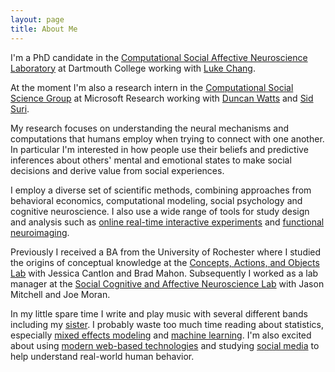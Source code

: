 ```yaml
---
layout: page
title: About Me
---
```


I'm a PhD candidate in the [Computational Social Affective Neuroscience Laboratory](http://cosanlab.com) at Dartmouth College working with [Luke Chang](http://lukejchang.com).  

At the moment I'm also a research intern in the [Computational Social Science Group](http://research.microsoft.com/en-us/groups/cssnyc/) at Microsoft Research working with [Duncan Watts](http://research.microsoft.com/en-us/people/duncan/) and [Sid Suri](http://www.sidsuri.com/About_Sid.html).

My research focuses on understanding the neural mechanisms and computations that humans employ when trying to connect with one another. In particular I'm interested in how people use their beliefs and predictive inferences about others' mental and emotional states to make social decisions and derive value from social experiences. 

I employ a diverse set of scientific methods, combining approaches from behavioral economics, computational modeling, social psychology and cognitive neuroscience. I also use a wide range of tools for study design and analysis such as [online real-time interactive experiments](https://github.com/HarvardEconCS/turkserver-meteor) and [functional neuroimaging](http://dbic.dartmouth.edu/wiki/index.php/Main_Page). 

Previously I received a BA from the University of Rochester where I studied the origins of conceptual knowledge at the [Concepts, Actions, and Objects Lab](http://caoslab.bcs.rochester.edu) with Jessica Cantlon and Brad Mahon. Subsequently I worked as a lab manager at the [Social Cognitive and Affective Neuroscience Lab](http://www.wjh.harvard.edu/~scanlab/) with Jason Mitchell and Joe Moran.


In my little spare time I write and play music with several different bands including my [sister](https://soundcloud.com/thosesiblings). I probably waste too much time reading about statistics, especially [mixed effects modeling](https://cran.r-project.org/web/packages/lme4/index.html) and [machine learning](http://scikit-learn.org/stable/.). I'm also excited about using [modern web-based technologies](https://www.meteor.com/) and studying [social media](http://dbic.dartmouth.edu/~ejolly/temp/visualizingTwitter.html) to help understand real-world human behavior. 